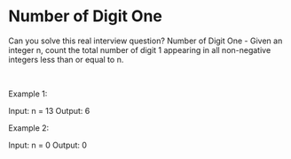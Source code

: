 # Number of Digit One

Can you solve this real interview question? Number of Digit One - Given an integer n, count the total number of digit 1 appearing in all non-negative integers less than or equal to n.

 

Example 1:


Input: n = 13
Output: 6


Example 2:


Input: n = 0
Output: 0